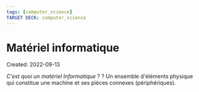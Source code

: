 ```yaml
---
tags: [computer_science] 
TARGET DECK: computer_science
---
```

# Matériel informatique
Created: 2022-09-13

*C'est quoi un matériel Informatique* ?
?
Un ensemble d'éléments physique qui constitue une machine et ses pièces connexes (périphériques).
<!--SR:!2022-11-18,41,250-->
